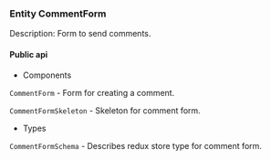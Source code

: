 ### Entity CommentForm

Description: Form to send comments.

#### Public api

- Components

`CommentForm` - Form for creating a comment.

`CommentFormSkeleton` - Skeleton for comment form.

- Types

`CommentFormSchema` - Describes redux store type for comment form.
